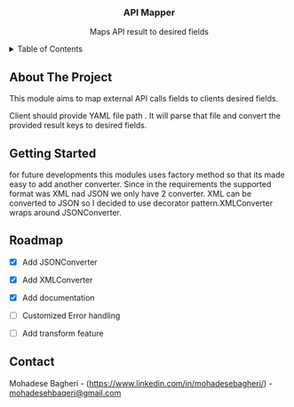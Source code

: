 <h3 align="center">API Mapper</h3>

  <p align="center">
    Maps API result to desired fields
    <br />
  </p>



<!-- TABLE OF CONTENTS -->
<details>
  <summary>Table of Contents</summary>
  <ol>
    <li>
      <a href="#about-the-project">About The Project</a>
    </li>
    <li>
      <a href="#getting-started">Getting Started</a>
    </li>
    <li><a href="#roadmap">Roadmap</a></li>
    <li><a href="#contact">Contact</a></li>
  </ol>
</details>



<!-- ABOUT THE PROJECT -->
## About The Project

This module aims to map external API calls fields to clients desired fields.

Client should provide YAML file path . It will parse that file and convert the provided result keys to desired fields.


<!-- GETTING STARTED -->
## Getting Started

for future developments this modules uses factory method so that its made easy to add another converter.
Since in the requirements the supported format was XML nad JSON we only have 2 converter.
XML can be converted to JSON so I decided to use decorator pattern.XMLConverter wraps around JSONConverter.

<!-- ROADMAP -->
## Roadmap

- [x] Add JSONConverter
- [x] Add XMLConverter
- [x] Add documentation
- [ ] Customized Error handling
- [ ] Add transform feature


<!-- CONTACT -->
## Contact

Mohadese Bagheri - (https://www.linkedin.com/in/mohadesebagheri/) - mohadesehbaqeri@gmail.com
